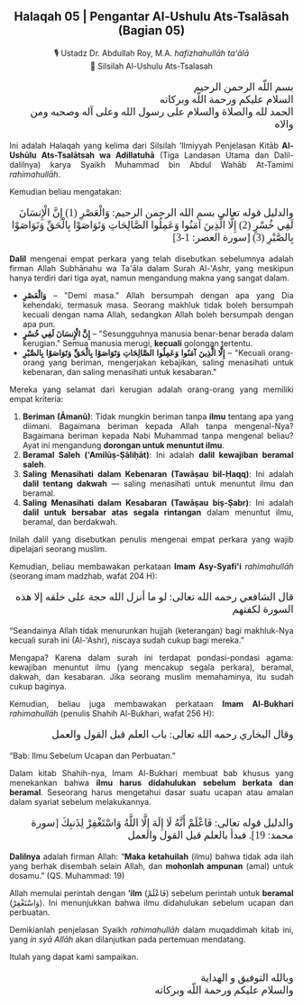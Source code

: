 <h2 style="text-align:center;">Halaqah 05 | Pengantar Al-Ushulu Ats-Tsalāsah (Bagian 05)</h2>
<p style="text-align:center;">🎙 Ustadz Dr. Abdullah Roy, M.A. <i>hafizhahullāh ta'ālā</i><br>📗 Silsilah Al-Ushulu Ats-Tsalasah</p>

<p style="text-align:right; font-family:'Scheherazade','Amiri',serif; font-size:18px;">
بسم اللّه الرحمن الرحيم<br>
السلام عليكم ورحمة اللّه وبركاته<br>
الحمد لله والصلاة والسلام على رسول الله وعلى آله وصحبه ومن والاه
</p>

<p style="text-align:justify;">
Ini adalah Halaqah yang kelima dari Silsilah ‘Ilmiyyah Penjelasan Kitāb <b>Al-Ushūlu Ats-Tsalātsah wa Adillatuhā</b> (Tiga Landasan Utama dan Dalil-dalilnya) karya Syaikh Muhammad bin Abdul Wahāb At-Tamimi <i>rahimahullāh</i>.
</p>

<p style="text-align:justify;">
Kemudian beliau mengatakan:
</p>

<p style="text-align:right; font-family:'Scheherazade','Amiri',serif; font-size:18px;">
والدليل قوله تعالى بسم الله الرحمن الرحيم: وَالْعَصْرِ (1) إِنَّ الْإِنسَانَ لَفِي خُسْرٍ (2) إِلَّا الَّذِينَ آمَنُوا وَعَمِلُوا الصَّالِحَاتِ وَتَوَاصَوْا بِالْحَقِّ وَتَوَاصَوْا بِالصَّبْرِ (3) [سورة العصر: 1-3]
</p>

<p style="text-align:justify;">
<b>Dalil</b> mengenai empat perkara yang telah disebutkan sebelumnya adalah firman Allah Subhānahu wa Ta'āla dalam Surah Al-'Ashr, yang meskipun hanya terdiri dari tiga ayat, namun mengandung makna yang sangat dalam.
</p>

<ul style="text-align:justify;">
<li><b>وَالْعَصْرِ</b> – "Demi masa." Allah bersumpah dengan apa yang Dia kehendaki, termasuk masa. Seorang makhluk tidak boleh bersumpah kecuali dengan nama Allah, sedangkan Allah boleh bersumpah dengan apa pun.</li>
<li><b>إِنَّ الْإِنسَانَ لَفِي خُسْرٍ</b> – "Sesungguhnya manusia benar-benar berada dalam kerugian." Semua manusia merugi, <b>kecuali</b> golongan tertentu.</li>
<li><b>إِلَّا الَّذِينَ آمَنُوا وَعَمِلُوا الصَّالِحَاتِ وَتَوَاصَوْا بِالْحَقِّ وَتَوَاصَوْا بِالصَّبْرِ</b> – "Kecuali orang-orang yang beriman, mengerjakan kebajikan, saling menasihati untuk kebenaran, dan saling menasihati untuk kesabaran."</li>
</ul>

<p style="text-align:justify;">
Mereka yang selamat dari kerugian adalah orang-orang yang memiliki empat kriteria:
</p>

<ol style="text-align:justify;">
<li><b>Beriman (Āmanū)</b>: Tidak mungkin beriman tanpa <b>ilmu</b> tentang apa yang diimani. Bagaimana beriman kepada Allah tanpa mengenal-Nya? Bagaimana beriman kepada Nabi Muhammad tanpa mengenal beliau? Ayat ini mengandung <b>dorongan untuk menuntut ilmu</b>.</li>
<li><b>Beramal Saleh ('Amilūṣ-Ṣāliḥāt)</b>: Ini adalah <b>dalil kewajiban beramal saleh</b>.</li>
<li><b>Saling Menasihati dalam Kebenaran (Tawāṣau bil-Ḥaqq)</b>: Ini adalah <b>dalil tentang dakwah</b> — saling menasihati untuk menuntut ilmu dan beramal.</li>
<li><b>Saling Menasihati dalam Kesabaran (Tawāṣau biṣ-Ṣabr)</b>: Ini adalah <b>dalil untuk bersabar atas segala rintangan</b> dalam menuntut ilmu, beramal, dan berdakwah.</li>
</ol>

<p style="text-align:justify;">
Inilah dalil yang disebutkan penulis mengenai empat perkara yang wajib dipelajari seorang muslim.
</p>

<p style="text-align:justify;">
Kemudian, beliau membawakan perkataan <b>Imam Asy-Syafi'i</b> <i>rahimahullāh</i> (seorang imam madzhab, wafat 204 H):
</p>

<p style="text-align:right; font-family:'Scheherazade','Amiri',serif; font-size:18px;">
قال الشافعي رحمه الله تعالى: لو ما أنزل الله حجة على خلقه إلا هذه السورة لكفتهم
</p>

<p style="text-align:justify;">
“Seandainya Allah tidak menurunkan hujjah (keterangan) bagi makhluk-Nya kecuali surah ini (Al-'Ashr), niscaya sudah cukup bagi mereka.”
</p>

<p style="text-align:justify;">
Mengapa? Karena dalam surah ini terdapat pondasi-pondasi agama: kewajiban menuntut ilmu (yang mencakup segala perkara), beramal, dakwah, dan kesabaran. Jika seorang muslim memahaminya, itu sudah cukup baginya.
</p>

<p style="text-align:justify;">
Kemudian, beliau juga membawakan perkataan <b>Imam Al-Bukhari</b> <i>rahimahullāh</i> (penulis Shahih Al-Bukhari, wafat 256 H):
</p>

<p style="text-align:right; font-family:'Scheherazade','Amiri',serif; font-size:18px;">
وقال البخاري رحمه الله تعالى: باب العلم قبل القول والعمل
</p>

<p style="text-align:justify;">
“Bab: Ilmu Sebelum Ucapan dan Perbuatan.”
</p>

<p style="text-align:justify;">
Dalam kitab Shahih-nya, Imam Al-Bukhari membuat bab khusus yang menekankan bahwa <b>ilmu harus didahulukan sebelum berkata dan beramal</b>. Seseorang harus mengetahui dasar suatu ucapan atau amalan dalam syariat sebelum melakukannya.
</p>

<p style="text-align:right; font-family:'Scheherazade','Amiri',serif; font-size:18px;">
والدليل قوله تعالى: فَاعْلَمْ أَنَّهُ لَا إِلَهَ إِلَّا اللَّهُ وَاسْتَغْفِرْ لِذَنبِكَ [سورة محمد: 19]. فبدأ بالعلم قبل القول والعمل
</p>

<p style="text-align:justify;">
<b>Dalilnya</b> adalah firman Allah: “<b>Maka ketahuilah</b> (ilmu) bahwa tidak ada ilah yang berhak disembah selain Allah, dan <b>mohonlah ampunan</b> (amal) untuk dosamu.” (QS. Muhammad: 19)
</p>

<p style="text-align:justify;">
Allah memulai perintah dengan <b>‘ilm</b> (فَاعْلَمْ) sebelum perintah untuk <b>beramal</b> (وَاسْتَغْفِرْ). Ini menunjukkan bahwa ilmu didahulukan sebelum ucapan dan perbuatan.
</p>

<p style="text-align:justify;">
Demikianlah penjelasan Syaikh <i>rahimahullāh</i> dalam muqaddimah kitab ini, yang <i>in syā Allāh</i> akan dilanjutkan pada pertemuan mendatang.
</p>

<p style="text-align:justify;">
Itulah yang dapat kami sampaikan.
</p>

<p style="text-align:right; font-family:'Scheherazade','Amiri',serif; font-size:18px;">
وبالله التوفيق و الهداية<br>
والسلام عليكم ورحمة اللّه وبركاته
</p>
